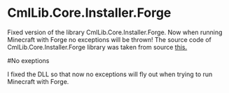 # CmlLib.Core.Installer.Forge

Fixed version of the library CmlLib.Core.Installer.Forge. Now when running Minecraft with Forge no exceptions will be thrown!
The source code of CmlLib.Core.Installer.Forge library was taken from source [this.](https://github.com/CmlLib/CmlLib.Core.Installer.Forge)

#No exeptions

I fixed the DLL so that now no exceptions will fly out when trying to run Minecraft with Forge.
